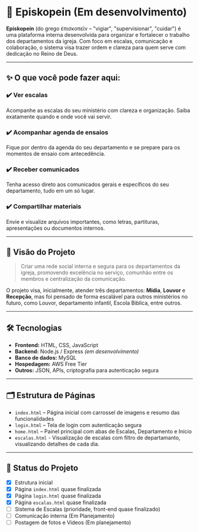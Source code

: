 # 🙌 Episkopein (Em desenvolvimento)

**Episkopein** (do grego ἐπισκοπεῖν – "vigiar", "supervisionar", "cuidar") é uma plataforma interna desenvolvida para organizar e fortalecer o trabalho dos departamentos da igreja. Com foco em escalas, comunicação e colaboração, o sistema visa trazer ordem e clareza para quem serve com dedicação no Reino de Deus.

---

## ✨ O que você pode fazer aqui:

### ✔️ Ver escalas
Acompanhe as escalas do seu ministério com clareza e organização. Saiba exatamente quando e onde você vai servir.

### ✔️ Acompanhar agenda de ensaios
Fique por dentro da agenda do seu departamento e se prepare para os momentos de ensaio com antecedência.

### ✔️ Receber comunicados
Tenha acesso direto aos comunicados gerais e específicos do seu departamento, tudo em um só lugar.

### ✔️ Compartilhar materiais
Envie e visualize arquivos importantes, como letras, partituras, apresentações ou documentos internos.

---

## 🎯 Visão do Projeto

> Criar uma rede social interna e segura para os departamentos da igreja, promovendo excelência no serviço, comunhão entre os membros e centralização da comunicação.

O projeto visa, inicialmente, atender três departamentos: **Mídia**, **Louvor** e **Recepção**, mas foi pensado de forma escalável para outros ministérios no futuro, como Louvor, departamento infantil, Escola Biblica, entre outros.

---

## 🛠️ Tecnologias

- **Frontend:** HTML, CSS, JavaScript
- **Backend:** Node.js / Express *(em desenvolvimento)*
- **Banco de dados:** MySQL
- **Hospedagem:** AWS Free Tier
- **Outros:** JSON, APIs, criptografia para autenticação segura

---

## 🗂️ Estrutura de Páginas

- `index.html` – Página inicial com carrossel de imagens e resumo das funcionalidades
- `login.html` – Tela de login com autenticação segura
- `home.html` – Painel principal com abas de Escalas, Departamento e Início
- `escalas.html` - Visualização de escalas com filtro de departamanto, visualizando detalhes de cada dia.

---

## 🚧 Status do Projeto

- [x] Estrutura inicial
- [x] Página `index.html` quase finalizada
- [x] Página `login.html` quase finalizada
- [x] Página `escalas.html` quase finalizada
- [ ] Sistema de Escalas (prioridade, front-end quase finalizado)
- [ ] Comunicação interna (Em Planejamento)
- [ ] Postagem de fotos e Videos (Em planejamento)
